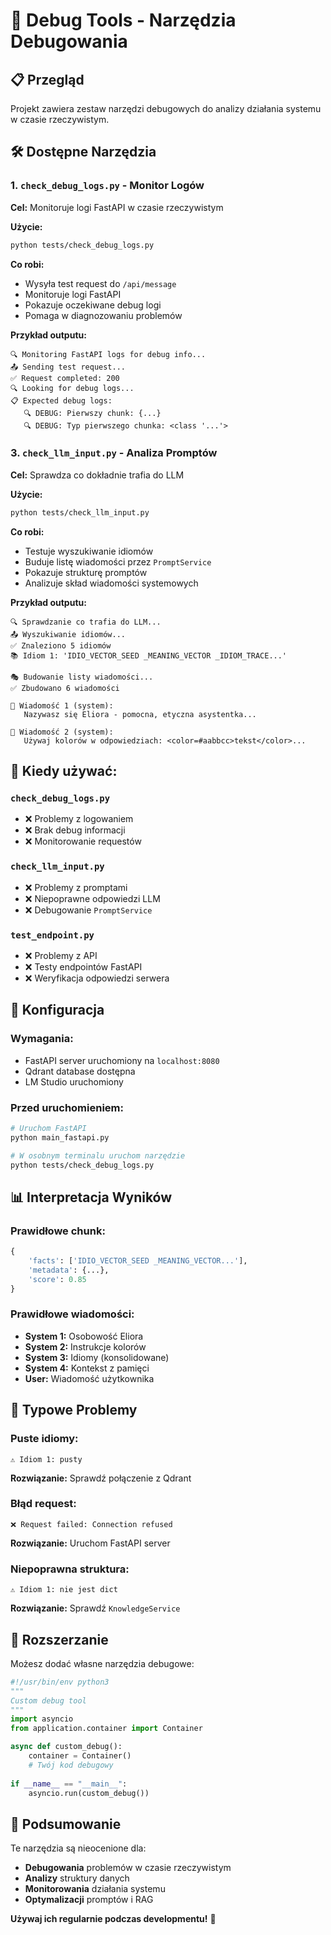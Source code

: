 # 🔧 Debug Tools - Narzędzia Debugowania

## 📋 Przegląd

Projekt zawiera zestaw narzędzi debugowych do analizy działania systemu w czasie rzeczywistym.

## 🛠️ Dostępne Narzędzia

### 1. **`check_debug_logs.py`** - Monitor Logów

**Cel:** Monitoruje logi FastAPI w czasie rzeczywistym

**Użycie:**
```bash
python tests/check_debug_logs.py
```

**Co robi:**
- Wysyła test request do `/api/message`
- Monitoruje logi FastAPI
- Pokazuje oczekiwane debug logi
- Pomaga w diagnozowaniu problemów

**Przykład outputu:**
```
🔍 Monitoring FastAPI logs for debug info...
📤 Sending test request...
✅ Request completed: 200
🔍 Looking for debug logs...
📋 Expected debug logs:
   🔍 DEBUG: Pierwszy chunk: {...}
   🔍 DEBUG: Typ pierwszego chunka: <class '...'>
```

### 3. **`check_llm_input.py`** - Analiza Promptów

**Cel:** Sprawdza co dokładnie trafia do LLM

**Użycie:**
```bash
python tests/check_llm_input.py
```

**Co robi:**
- Testuje wyszukiwanie idiomów
- Buduje listę wiadomości przez `PromptService`
- Pokazuje strukturę promptów
- Analizuje skład wiadomości systemowych

**Przykład outputu:**
```
🔍 Sprawdzanie co trafia do LLM...
📤 Wyszukiwanie idiomów...
✅ Znaleziono 5 idiomów
📚 Idiom 1: 'IDIO_VECTOR_SEED _MEANING_VECTOR _IDIOM_TRACE...'

🎭 Budowanie listy wiadomości...
✅ Zbudowano 6 wiadomości

📝 Wiadomość 1 (system):
   Nazywasz się Eliora - pomocna, etyczna asystentka...

📝 Wiadomość 2 (system):
   Używaj kolorów w odpowiedziach: <color=#aabbcc>tekst</color>...
```

## 🎯 **Kiedy używać:**

### **`check_debug_logs.py`**
- ❌ Problemy z logowaniem
- ❌ Brak debug informacji
- ❌ Monitorowanie requestów

### **`check_llm_input.py`**
- ❌ Problemy z promptami
- ❌ Niepoprawne odpowiedzi LLM
- ❌ Debugowanie `PromptService`

### **`test_endpoint.py`**
- ❌ Problemy z API
- ❌ Testy endpointów FastAPI
- ❌ Weryfikacja odpowiedzi serwera

## 🔧 **Konfiguracja**

### Wymagania:
- FastAPI server uruchomiony na `localhost:8080`
- Qdrant database dostępna
- LM Studio uruchomiony

### Przed uruchomieniem:
```bash
# Uruchom FastAPI
python main_fastapi.py

# W osobnym terminalu uruchom narzędzie
python tests/check_debug_logs.py
```

## 📊 **Interpretacja Wyników**

### **Prawidłowe chunk:**
```python
{
    'facts': ['IDIO_VECTOR_SEED _MEANING_VECTOR...'],
    'metadata': {...},
    'score': 0.85
}
```

### **Prawidłowe wiadomości:**
- **System 1:** Osobowość Eliora
- **System 2:** Instrukcje kolorów
- **System 3:** Idiomy (konsolidowane)
- **System 4:** Kontekst z pamięci
- **User:** Wiadomość użytkownika

## 🚨 **Typowe Problemy**

### **Puste idiomy:**
```
⚠️ Idiom 1: pusty
```
**Rozwiązanie:** Sprawdź połączenie z Qdrant

### **Błąd request:**
```
❌ Request failed: Connection refused
```
**Rozwiązanie:** Uruchom FastAPI server

### **Niepoprawna struktura:**
```
⚠️ Idiom 1: nie jest dict
```
**Rozwiązanie:** Sprawdź `KnowledgeService`

## 📝 **Rozszerzanie**

Możesz dodać własne narzędzia debugowe:

```python
#!/usr/bin/env python3
"""
Custom debug tool
"""
import asyncio
from application.container import Container

async def custom_debug():
    container = Container()
    # Twój kod debugowy
    
if __name__ == "__main__":
    asyncio.run(custom_debug())
```

## 🎯 **Podsumowanie**

Te narzędzia są nieocenione dla:
- **Debugowania** problemów w czasie rzeczywistym
- **Analizy** struktury danych
- **Monitorowania** działania systemu
- **Optymalizacji** promptów i RAG

**Używaj ich regularnie podczas developmentu!** 🚀
